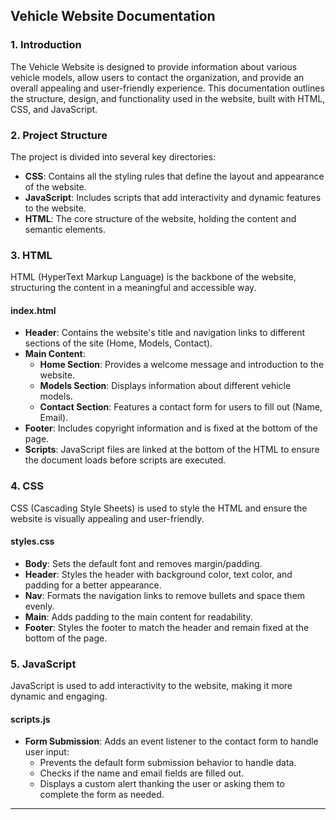 ## Vehicle Website Documentation

### 1. Introduction
The Vehicle Website is designed to provide information about various vehicle models, allow users to contact the organization, and provide an overall appealing and user-friendly experience. This documentation outlines the structure, design, and functionality used in the website, built with HTML, CSS, and JavaScript.

### 2. Project Structure
The project is divided into several key directories:
- **CSS**: Contains all the styling rules that define the layout and appearance of the website.
- **JavaScript**: Includes scripts that add interactivity and dynamic features to the website.
- **HTML**: The core structure of the website, holding the content and semantic elements.

### 3. HTML
HTML (HyperText Markup Language) is the backbone of the website, structuring the content in a meaningful and accessible way.

#### **index.html**
- **Header**: Contains the website's title and navigation links to different sections of the site (Home, Models, Contact).
- **Main Content**:
  - **Home Section**: Provides a welcome message and introduction to the website.
  - **Models Section**: Displays information about different vehicle models.
  - **Contact Section**: Features a contact form for users to fill out (Name, Email).
- **Footer**: Includes copyright information and is fixed at the bottom of the page.
- **Scripts**: JavaScript files are linked at the bottom of the HTML to ensure the document loads before scripts are executed.

### 4. CSS
CSS (Cascading Style Sheets) is used to style the HTML and ensure the website is visually appealing and user-friendly.

#### **styles.css**
- **Body**: Sets the default font and removes margin/padding.
- **Header**: Styles the header with background color, text color, and padding for a better appearance.
- **Nav**: Formats the navigation links to remove bullets and space them evenly.
- **Main**: Adds padding to the main content for readability.
- **Footer**: Styles the footer to match the header and remain fixed at the bottom of the page.

### 5. JavaScript
JavaScript is used to add interactivity to the website, making it more dynamic and engaging.

#### **scripts.js**
- **Form Submission**: Adds an event listener to the contact form to handle user input:
  - Prevents the default form submission behavior to handle data.
  - Checks if the name and email fields are filled out.
  - Displays a custom alert thanking the user or asking them to complete the form as needed.

---
